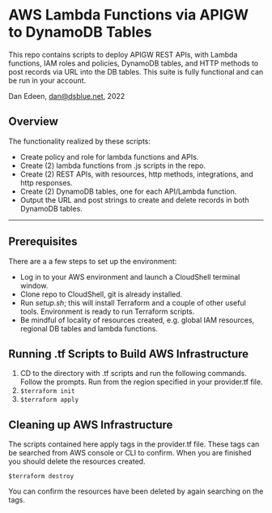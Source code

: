 # AWS Lambda Functions via APIGW to DynamoDB Tables
This repo contains scripts to deploy APIGW REST APIs, with Lambda functions, IAM roles and policies, DynamoDB tables, and HTTP methods to post records via URL into the DB tables. This suite is fully functional and can be run in your account.  

Dan Edeen, dan@dsblue.net, 2022 

## Overview
The functionality realized by these scripts:
*  Create policy and role for lambda functions and APIs. 
*  Create (2) lambda functions from .js scripts in the repo. 
*  Create (2) REST APIs, with resources, http methods, integrations, and http responses. 
*  Create (2) DynamoDB tables, one for each API/Lambda function.
*  Output the URL and post strings to create and delete records in both DynamoDB tables. 

----------------------------------


## Prerequisites
There are a a few steps to set up the environment: 
* Log in to your AWS environment and launch a CloudShell terminal window. 
* Clone repo to CloudShell, git is already installed. 
* Run *setup.sh*; this will install Terraform and a couple of other useful tools. 
Environment is ready to run Terraform scripts. 
* Be mindful of locality of resources created, e.g. global IAM resources, regional DB tables and lambda functions. 

## Running .tf Scripts to Build AWS Infrastructure
1. CD to the directory with .tf scripts and run the following commands. Follow the prompts. Run from the region specified in your provider.tf file. 
2. `$terraform init`
3. `$terraform apply`


## Cleaning up AWS Infrastructure

The scripts contained here apply tags in the provider.tf file. These tags can be searched from 
AWS console or CLI to confirm. When you are finished you should delete the resources created. 

`$terraform destroy`

You can confirm the resources have been deleted by again searching on the tags. 
